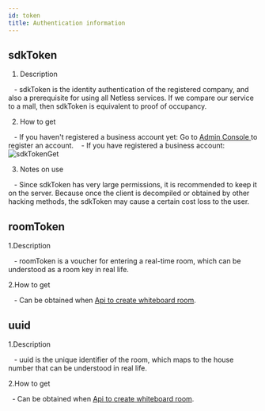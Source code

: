 ```yaml
---
id: token
title: Authentication information
---
```


## sdkToken

1. Description

   - sdkToken is the identity authentication of the registered company, and also a prerequisite for using all Netless services. If we compare our service to a mall, then sdkToken is equivalent to proof of occupancy.

2. How to get

   - If you haven't registered a business account yet: Go to <a target="_blank" href="https://console.herewhite.com"> Admin Console </a> to register an account.
   - If you have registered a business account:
   ![sdkTokenGet](/img/sdkTokenGetEN.png)

3. Notes on use

   - Since sdkToken has very large permissions, it is recommended to keep it on the server. Because once the client is decompiled or obtained by other hacking methods, the sdkToken may cause a certain cost loss to the user.

## roomToken

1.Description

   - roomToken is a voucher for entering a real-time room, which can be understood as a room key in real life.

2.How to get

   - Can be obtained when [Api to create whiteboard room](../server/api/whiteboard-base.md).

## uuid

1.Description

   - uuid is the unique identifier of the room, which maps to the house number that can be understood in real life.

2.How to get

  - Can be obtained when [Api to create whiteboard room](../server/api/whiteboard-base.md).
